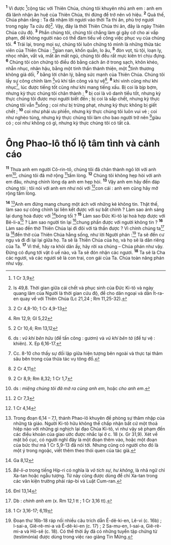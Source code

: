 <sup><b>1</b></sup> Vì được [^1*]cộng tác với Thiên Chúa, chúng tôi khuyên nhủ anh em : anh em đã lãnh nhận ân huệ của Thiên Chúa, thì đừng để trở nên vô hiệu. <sup><b>2</b></sup> Quả thế, Chúa phán rằng : Ta đã nhậm lời ngươi vào thời Ta thi ân, phù trợ ngươi trong ngày Ta cứu độ[^1]. Vậy, đây là thời Thiên Chúa thi ân, đây là ngày Thiên Chúa cứu độ. <sup><b>3</b></sup> Phần chúng tôi, chúng tôi chẳng làm gì gây cớ cho ai vấp phạm, để không người nào có thể đàm tiếu về công việc phục vụ của chúng tôi. <sup><b>4</b></sup> Trái lại, trong mọi sự, chúng tôi luôn chứng tỏ mình là những thừa tác viên của Thiên Chúa : [^2*]gian nan, khốn quẫn, lo âu, <sup><b>5</b></sup> đòn vọt, tù tội, loạn ly, nhọc nhằn, vất vả, mất ăn mất ngủ, chúng tôi đều rất mực kiên trì chịu đựng. <sup><b>6</b></sup> Chúng tôi còn chứng tỏ điều đó bằng cách ăn ở trong sạch, khôn khéo, nhẫn nhục, nhân hậu, bằng một tinh thần thánh thiện, một [^3*]tình thương không giả dối, <sup><b>7</b></sup> bằng lời chân lý, bằng sức mạnh của Thiên Chúa. Chúng tôi lấy sự công chính làm [^4*]vũ khí tấn công và tự vệ[^2], <sup><b>8</b></sup> khi vinh cũng như khi nhục[^3], lúc được tiếng tốt cũng như khi mang tiếng xấu. Bị coi là bịp bợm, nhưng kỳ thực chúng tôi chân thành ; <sup><b>9</b></sup> bị coi là vô danh tiểu tốt, nhưng kỳ thực chúng tôi được mọi người biết đến ; bị coi là sắp chết, nhưng kỳ thực chúng tôi vẫn [^5*]sống ; coi như bị trừng phạt, nhưng kỳ thực không bị giết chết ; <sup><b>10</b></sup> coi như phải ưu phiền, nhưng kỳ thực chúng tôi luôn vui vẻ ; coi như nghèo túng, nhưng kỳ thực chúng tôi làm cho bao người trở nên [^6*]giàu có ; coi như không có gì, nhưng kỳ thực chúng tôi có tất cả.

# Ông Phao-lô thố lộ tâm tình và cảnh cáo
<sup><b>11</b></sup> Thưa anh em người Cô-rin-tô, chúng tôi đã chân thành ngỏ lời với anh em[^4], chúng tôi đã mở rộng [^7*]tấm lòng. <sup><b>12</b></sup> Chúng tôi không hẹp hòi với anh em đâu, nhưng chính lòng dạ anh em hẹp hòi. <sup><b>13</b></sup> Vậy anh em hãy đền đáp chúng tôi ; tôi nói với anh em như nói với [^8*]con cái : anh em cũng hãy mở rộng tấm lòng.

<sup><b>14</b></sup> [^5]Anh em đừng mang chung một ách với những kẻ không tin. Thật thế, làm sao sự công chính lại liên kết được với sự bất chính ? Làm sao ánh sáng lại dung hoà được với [^9*]bóng tối ? <sup><b>15</b></sup> Làm sao Đức Ki-tô lại hoà hợp được với Bê-li-a[^6] ? Làm sao người tin lại [^10*]chung phần được với người không tin ? <sup><b>16</b></sup> Làm sao đền thờ Thiên Chúa lại đi đôi với tà thần được ? Vì chính chúng ta[^7] là [^11*]đền thờ của Thiên Chúa hằng sống, như lời Người phán :[^8] Ta sẽ đến cư ngụ và đi đi lại lại giữa họ. Ta sẽ là Thiên Chúa của họ, và họ sẽ là dân riêng của Ta. <sup><b>17</b></sup> Vì thế, hãy ra khỏi dân ấy, hãy rời xa chúng – Chúa phán như vậy. Đừng có đụng tới vật ô uế nào, và Ta sẽ đón nhận các ngươi. <sup><b>18</b></sup> Ta sẽ là Cha các ngươi, và các ngươi sẽ là con trai, con gái của Ta. Chúa toàn năng phán như vậy.

[^1]: Is 49,8. Thời gian giữa cái chết và phục sinh của Đức Ki-tô và ngày quang lâm của Người là thời gian cứu độ, để cho dân ngoại và dân Ít-ra-en quay về với Thiên Chúa (Lc 21,24 ; Rm 11,25-32).
[^2]: ds : <i>vũ khí bên hữu</i> (để tấn công : gươm) và <i>vũ khí bên tả</i> (để tự vệ : khiên). X. Ep 6,16-17.
[^3]: Cc. 8-10 cho thấy sự đối lập giữa hiện tượng bên ngoài và thực tại thâm sâu bên trong của thừa tác vụ tông đồ.
[^4]: ds : <i>miệng chúng tôi đã mở ra cùng anh em</i>, hoặc <i>cho anh em</i>.
[^5]: Trong đoạn 6,14 – 7,1, thánh Phao-lô khuyên đề phòng sự thâm nhập của những tà giáo. Người Ki-tô hữu không thể chấp nhận bất cứ một thoả hiệp nào với những gì nghịch lại đạo Chúa Ki-tô, vì như vậy sẽ phạm đến các điều khoản của giao ước được nhắc lại ở c. 18 (x. Gr 31,9). Xét về mặt bố cục, có người nghĩ đây là một đoạn thêm vào, hoặc một đoạn của bức thư mà 1 Cr 5,9-13 đã nói tới. Nhưng cũng có người cho đó là một ý trong ngoặc, viết thêm theo thói quen của tác giả.
[^6]: <i>Bê-li-a</i> trong tiếng Híp-ri có nghĩa là <i>vô tích sự</i>, <i>hư không</i>, là nhã ngữ chỉ Xa-tan hoặc ngẫu tượng. Từ này cũng được dùng để chỉ Xa-tan trong các văn kiện trường phái ráp-bi và Luật Cum-ran.
[^7]: Db : <i>chính anh em</i> (x. Rm 12,1 tt ; 1 Cr 3,16 tt).
[^8]: Đoạn thư 16b-18 ráp nối nhiều câu trích dẫn Ê-dê-ki-en, Lê-vi (c. 16b) ; I-sai-a, Giê-rê-mi-a và Ê-dê-ki-en (c. 17) ; 2 Sa-mu-en, I-sai-a, Giê-rê-mi-a và Hô-sê (c. 18). Có thể thời ấy đã có những tuyển tập chứng từ (testimónia) được dùng trong việc rao giảng Tin Mừng.
[^1*]: 1 Cr 3,9
[^2*]: 2 Cr 4,8-10; 1 Cr 4,9-13
[^3*]: Rm 12,9; Gl 5,22
[^4*]: 2 Cr 10,4; Rm 13,12
[^5*]: 2 Cr 4,11
[^6*]: 2 Cr 8,9; Rm 8,32; 1 Cr 1,7
[^7*]: 2 Cr 7,3
[^8*]: 1 Cr 4,14
[^9*]: Ga 8,12
[^10*]: Đnl 13,14
[^11*]: 1 Cr 3,16-17; 6,19
